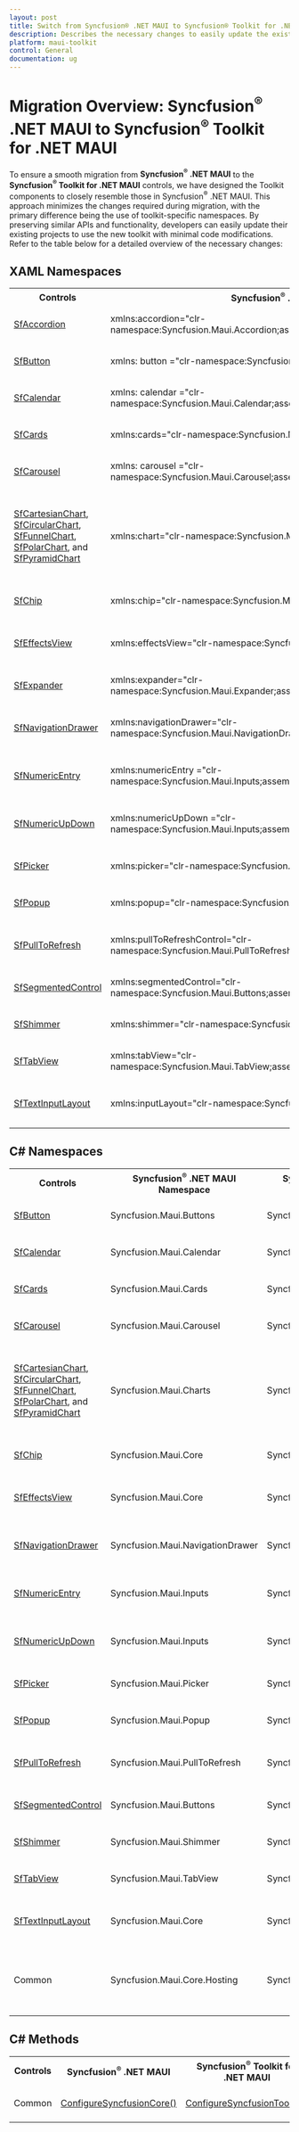 ```yaml
---
layout: post
title: Switch from Syncfusion® .NET MAUI to Syncfusion® Toolkit for .NET MAUI
description: Describes the necessary changes to easily update the existing Syncfusion® .NET MAUI control to use the new toolkit with minimal code modifications.
platform: maui-toolkit
control: General
documentation: ug
---
```


# Migration Overview: Syncfusion<sup>®</sup> .NET MAUI to Syncfusion<sup>®</sup> Toolkit for .NET MAUI

To ensure a smooth migration from **Syncfusion<sup>®</sup> .NET MAUI** to the **Syncfusion<sup>®</sup> Toolkit for .NET MAUI** controls, we have designed the Toolkit components to closely resemble those in Syncfusion<sup>®</sup> .NET MAUI. This approach minimizes the changes required during migration, with the primary difference being the use of toolkit-specific namespaces.
By preserving similar APIs and functionality, developers can easily update their existing projects to use the new toolkit with minimal code modifications. Refer to the table below for a detailed overview of the necessary changes:

## XAML Namespaces

<table>
<tr>
<th>Controls</th>
<th>Syncfusion<sup>®</sup> .NET MAUI Namespace</th>
<th>Syncfusion<sup>®</sup> Toolkit for .NET MAUI Namespace</th>
<th>Description</th>
</tr>
<tr>
  <td><a href="https://help.syncfusion.com/cr/maui-toolkit/Syncfusion.Maui.Toolkit.Accordion.SfAccordion.html">SfAccordion</a></td>
  <td>xmlns:accordion="clr-namespace:Syncfusion.Maui.Accordion;assembly=Syncfusion.Maui.Expander"</td>
  <td>xmlns:accordion="clr-namespace:Syncfusion.Maui.Toolkit.Accordion;assembly=Syncfusion.Maui.Toolkit"</td>
  <td>Defines the XAML namespace for <a href="https://help.syncfusion.com/cr/maui-toolkit/Syncfusion.Maui.Toolkit.Accordion.SfAccordion.html">SfAccordion</a> control.</td>
</tr>
<tr>
  <td><a href="https://help.syncfusion.com/cr/maui-toolkit/Syncfusion.Maui.Toolkit.Buttons.SfButton.html">SfButton</a></td>
  <td>xmlns: button ="clr-namespace:Syncfusion.Maui.Buttons;assembly=Syncfusion.Maui.Buttons"</td>
  <td>xmlns:button ="clr-namespace:Syncfusion.Maui.Toolkit.Buttons;assembly=Syncfusion.Maui.Toolkit"</td>
  <td>Defines the XAML namespace for <a href="https://help.syncfusion.com/cr/maui-toolkit/Syncfusion.Maui.Toolkit.Buttons.SfButton.html">SfButton</a> control.</td>
</tr>
<tr>
<td><a href="https://help.syncfusion.com/cr/maui-toolkit/Syncfusion.Maui.Toolkit.Calendar.SfCalendar.html">SfCalendar</a></td>
<td>xmlns: calendar ="clr-namespace:Syncfusion.Maui.Calendar;assembly=Syncfusion.Maui.Calendar"</td>
<td>xmlns:calendar="clr-namespace:Syncfusion.Maui.Toolkit.Calendar;assembly=Syncfusion.Maui.Toolkit"</td>
<td>Defines the XAML namespace for <a href="https://help.syncfusion.com/cr/maui-toolkit/Syncfusion.Maui.Toolkit.Calendar.SfCalendar.html">SfCalendar</a> control.</td>
</tr>
<tr>
<td><a href="https://help.syncfusion.com/cr/maui-toolkit/Syncfusion.Maui.Toolkit.Cards.html">SfCards</a></td>
<td>xmlns:cards="clr-namespace:Syncfusion.Maui.Cards;assembly=Syncfusion.Maui.Cards"</td>
<td>xmlns:cards="clr-namespace:Syncfusion.Maui.Toolkit.Cards;assembly=Syncfusion.Maui.Toolkit"</td>
<td>Defines the XAML namespace for <a href="https://help.syncfusion.com/cr/maui-toolkit/Syncfusion.Maui.Toolkit.Cards.html">SfCards</a> control.</td>
</tr>
<tr>
<td><a href="https://help.syncfusion.com/cr/maui-toolkit/Syncfusion.Maui.Toolkit.Carousel.SfCarousel.html">SfCarousel</a></td>
<td>xmlns: carousel ="clr-namespace:Syncfusion.Maui.Carousel;assembly=Syncfusion.Maui.Carousel"</td>
<td>xmlns:carousel="clr-namespace:Syncfusion.Maui.Toolkit.Carousel;assembly=Syncfusion.Maui.Toolkit"</td>
<td>Defines the XAML namespace for <a href="https://help.syncfusion.com/cr/maui-toolkit/Syncfusion.Maui.Toolkit.Carousel.SfCarousel.html">SfCarousel</a> control.</td>
</tr>
<tr>
<td><a href="https://help.syncfusion.com/cr/maui-toolkit/Syncfusion.Maui.Toolkit.Charts.SfCartesianChart.html">SfCartesianChart</a>, <a href="https://help.syncfusion.com/cr/maui-toolkit/Syncfusion.Maui.Toolkit.Charts.SfCircularChart.html">SfCircularChart</a>, <a href="https://help.syncfusion.com/cr/maui-toolkit/Syncfusion.Maui.Toolkit.Charts.SfFunnelChart.html">SfFunnelChart</a>, <a href="https://help.syncfusion.com/cr/maui-toolkit/Syncfusion.Maui.Toolkit.Charts.SfPolarChart.html">SfPolarChart</a>, and <a href="https://help.syncfusion.com/cr/maui-toolkit/Syncfusion.Maui.Toolkit.Charts.SfPyramidChart.html">SfPyramidChart</a></td>
<td>xmlns:chart="clr-namespace:Syncfusion.Maui.Charts;assembly=Syncfusion.Maui.Charts"</td>
<td>xmlns:chart="clr-namespace:Syncfusion.Maui.Toolkit.Charts;assembly=Syncfusion.Maui.Toolkit"</td>
<td>Defines the XAML namespace for <a href="https://help.syncfusion.com/cr/maui-toolkit/Syncfusion.Maui.Toolkit.Charts.SfCartesianChart.html">SfCartesianChart</a>, <a href="https://help.syncfusion.com/cr/maui-toolkit/Syncfusion.Maui.Toolkit.Charts.SfCircularChart.html">SfCircularChart</a>, <a href="https://help.syncfusion.com/cr/maui-toolkit/Syncfusion.Maui.Toolkit.Charts.SfFunnelChart.html">SfFunnelChart</a>, <a href="https://help.syncfusion.com/cr/maui-toolkit/Syncfusion.Maui.Toolkit.Charts.SfPolarChart.html">SfPolarChart</a>, and <a href="https://help.syncfusion.com/cr/maui-toolkit/Syncfusion.Maui.Toolkit.Charts.SfPyramidChart.html">SfPyramidChart</a> controls.</td>
</tr>
<tr>
<td><a href="https://help.syncfusion.com/cr/maui-toolkit/Syncfusion.Maui.Toolkit.Chips.SfChip.html">SfChip</a></td>
<td>xmlns:chip="clr-namespace:Syncfusion.Maui.Core;assembly=Syncfusion.Maui.Core"</td>
<td>xmlns:chip="clr-namespace:Syncfusion.Maui.Toolkit.Chips;assembly=Syncfusion.Maui.Toolkit"</td>
<td>Defines the XAML namespace for <a href="https://help.syncfusion.com/cr/maui-toolkit/Syncfusion.Maui.Toolkit.Chips.SfChip.html">SfChip</a> control.</td>
</tr>
<tr>
<td><a href="https://help.syncfusion.com/cr/maui-toolkit/Syncfusion.Maui.Toolkit.EffectsView.SfEffectsView.html">SfEffectsView</a></td>
<td>xmlns:effectsView="clr-namespace:Syncfusion.Maui.Core;assembly=Syncfusion.Maui.Core"</td>
<td>xmlns:effectsView="clr-namespace:Syncfusion.Maui.Toolkit.EffectsView;assembly=Syncfusion.Maui.Toolkit"</td>
<td>Defines the XAML namespace for <a href="https://help.syncfusion.com/cr/maui-toolkit/Syncfusion.Maui.Toolkit.EffectsView.SfEffectsView.html">SfEffectsView</a> control.</td>
</tr>
<tr>
  <td><a href="https://help.syncfusion.com/cr/maui-toolkit/Syncfusion.Maui.Toolkit.Expander.SfExpander.html">SfExpander</a></td>
  <td>xmlns:expander="clr-namespace:Syncfusion.Maui.Expander;assembly=Syncfusion.Maui.Expander"</td>
  <td>xmlns:expander="clr-namespace:Syncfusion.Maui.Toolkit.Expander;assembly=Syncfusion.Maui.Toolkit"</td>
  <td>Defines the XAML namespace for <a href="https://help.syncfusion.com/cr/maui-toolkit/Syncfusion.Maui.Toolkit.Expander.SfExpander.html">SfExpander</a> control.</td>
</tr>
<tr>
  <td><a href="https://help.syncfusion.com/cr/maui-toolkit/Syncfusion.Maui.Toolkit.NavigationDrawer.SfNavigationDrawer.html">SfNavigationDrawer</a></td>
  <td>xmlns:navigationDrawer="clr-namespace:Syncfusion.Maui.NavigationDrawer;assembly=Syncfusion.Maui.NavigationDrawer"</td>
  <td>xmlns:navigationDrawer="clr-namespace:Syncfusion.Maui.Toolkit.NavigationDrawer;assembly=Syncfusion.Maui.Toolkit"</td>
  <td>Defines the XAML namespace for <a href="https://help.syncfusion.com/cr/maui-toolkit/Syncfusion.Maui.Toolkit.NavigationDrawer.SfNavigationDrawer.html">SfNavigationDrawer</a> control.</td>
</tr>
<tr>
  <td><a href="https://help.syncfusion.com/cr/maui-toolkit/Syncfusion.Maui.Toolkit.NumericEntry.SfNumericEntry.html">SfNumericEntry</a></td>
  <td>xmlns:numericEntry ="clr-namespace:Syncfusion.Maui.Inputs;assembly=Syncfusion.Maui.Inputs"</td>
  <td>xmlns:numericEntry="clr-namespace:Syncfusion.Maui.Toolkit.NumericEntry;assembly=Syncfusion.Maui.Toolkit"</td>
  <td>Defines the XAML namespace for <a href="https://help.syncfusion.com/cr/maui-toolkit/Syncfusion.Maui.Toolkit.NumericEntry.SfNumericEntry.html">SfNumericEntry</a> control.</td>
</tr>
<tr>
  <td><a href="https://help.syncfusion.com/cr/maui-toolkit/Syncfusion.Maui.Toolkit.NumericUpDown.SfNumericUpDown.html">SfNumericUpDown</a></td>
  <td>xmlns:numericUpDown ="clr-namespace:Syncfusion.Maui.Inputs;assembly=Syncfusion.Maui.Inputs"</td>
  <td>xmlns:numericUpDown="clr-namespace:Syncfusion.Maui.Toolkit.NumericUpDown;assembly=Syncfusion.Maui.Toolkit"</td>
  <td>Defines the XAML namespace for <a href="https://help.syncfusion.com/cr/maui-toolkit/Syncfusion.Maui.Toolkit.NumericUpDown.SfNumericUpDown.html">SfNumericUpDown</a> control.</td>
</tr>
<tr>
  <td><a href="https://help.syncfusion.com/cr/maui-toolkit/Syncfusion.Maui.Toolkit.Picker.SfPicker.html">SfPicker</a></td>
  <td>xmlns:picker="clr-namespace:Syncfusion.Maui.Picker;assembly=Syncfusion.Maui.Picker"</td>
  <td>xmlns:picker="clr-namespace:Syncfusion.Maui.Toolkit.Picker;assembly=Syncfusion.Maui.Toolkit"</td>
  <td>Defines the XAML namespace for <a href="https://help.syncfusion.com/cr/maui-toolkit/Syncfusion.Maui.Toolkit.Picker.SfPicker.html">SfPicker</a> control.</td>
</tr>
<tr>
  <td><a href="https://help.syncfusion.com/cr/maui-toolkit/Syncfusion.Maui.Toolkit.Popup.SfPopup.html">SfPopup</a></td>
  <td>xmlns:popup="clr-namespace:Syncfusion.Maui.Popup;assembly=Syncfusion.Maui.Popup"</td>
  <td>xmlns:popup="clr-namespace:Syncfusion.Maui.Toolkit.Popup;assembly=Syncfusion.Maui.Toolkit"</td>
  <td>Defines the XAML namespace for <a href="https://help.syncfusion.com/cr/maui-toolkit/Syncfusion.Maui.Toolkit.Popup.SfPopup.html">SfPopup</a> control.</td>
</tr>
<tr>
  <td><a href="https://help.syncfusion.com/cr/maui-toolkit/Syncfusion.Maui.Toolkit.PullToRefresh.SfPullToRefresh.html">SfPullToRefresh</a></td>
  <td>xmlns:pullToRefreshControl="clr-namespace:Syncfusion.Maui.PullToRefresh;assembly=Syncfusion.Maui.PullToRefresh"</td>
  <td>xmlns:pullToRefreshControl="clr-namespace:Syncfusion.Maui.Toolkit.PullToRefresh;assembly=Syncfusion.Maui.Toolkit"</td>
  <td>Defines the XAML namespace for <a href="https://help.syncfusion.com/cr/maui-toolkit/Syncfusion.Maui.Toolkit.PullToRefresh.SfPullToRefresh.html">SfPullToRefresh</a> control.</td>
</tr>
<tr>
  <td><a href="https://help.syncfusion.com/cr/maui-toolkit/Syncfusion.Maui.Toolkit.SegmentedControl.SfSegmentedControl.html">SfSegmentedControl</a></td>
  <td>xmlns:segmentedControl="clr-namespace:Syncfusion.Maui.Buttons;assembly=Syncfusion.Maui.Buttons"</td>
  <td>xmlns:segmentedControl="clr-namespace:Syncfusion.Maui.Toolkit.SegmentedControl;assembly=Syncfusion.Maui.Toolkit"</td>
  <td>Defines the XAML namespace for <a href="https://help.syncfusion.com/cr/maui-toolkit/Syncfusion.Maui.Toolkit.SegmentedControl.SfSegmentedControl.html">SfSegmentedControl</a>.</td>
</tr>
<tr>
  <td><a href="https://help.syncfusion.com/cr/maui-toolkit/Syncfusion.Maui.Toolkit.Shimmer.SfShimmer.html">SfShimmer</a></td>
  <td>xmlns:shimmer="clr-namespace:Syncfusion.Maui.Shimmer;assembly=Syncfusion.Maui.Core"</td>
  <td>xmlns:shimmer="clr-namespace:Syncfusion.Maui.Toolkit.Shimmer;assembly=Syncfusion.Maui.Toolkit"</td>
  <td>Defines the XAML namespace for <a href="https://help.syncfusion.com/cr/maui-toolkit/Syncfusion.Maui.Toolkit.Shimmer.SfShimmer.html">SfShimmer</a> control.</td>
</tr>
<tr>
  <td><a href="https://help.syncfusion.com/cr/maui-toolkit/Syncfusion.Maui.Toolkit.TabView.SfTabView.html">SfTabView</a></td>
  <td>xmlns:tabView="clr-namespace:Syncfusion.Maui.TabView;assembly=Syncfusion.Maui.TabView"</td>
  <td>xmlns:tabView="clr-namespace:Syncfusion.Maui.Toolkit.TabView;assembly=Syncfusion.Maui.Toolkit"</td>
  <td>Defines the XAML namespace for <a href="https://help.syncfusion.com/cr/maui-toolkit/Syncfusion.Maui.Toolkit.TabView.SfTabView.html">SfTabView</a> control.</td>
</tr>
<tr>
  <td><a href="https://help.syncfusion.com/cr/maui-toolkit/Syncfusion.Maui.Toolkit.TextInputLayout.SfTextInputLayout.html">SfTextInputLayout</a></td>
  <td>xmlns:inputLayout="clr-namespace:Syncfusion.Maui.Core;assembly=Syncfusion.Maui.Core"</td>
  <td>xmlns:inputLayout="clr-namespace:Syncfusion.Maui.Toolkit.TextInputLayout;assembly=Syncfusion.Maui.Toolkit"</td>
  <td>Defines the XAML namespace for <a href="https://help.syncfusion.com/cr/maui-toolkit/Syncfusion.Maui.Toolkit.TextInputLayout.SfTextInputLayout.html">SfTextInputLayout</a> control.</td>
</tr>
</table>

## C# Namespaces

<table>
<tr>
<th>Controls</th>
<th>Syncfusion<sup>®</sup> .NET MAUI Namespace</th>
<th>Syncfusion<sup>®</sup> Toolkit for .NET MAUI Namespace</th>
<th>Description</th>
</tr>
<tr>
  <td><a href="https://help.syncfusion.com/cr/maui-toolkit/Syncfusion.Maui.Toolkit.Buttons.SfButton.html">SfButton</a></td>
  <td>Syncfusion.Maui.Buttons</td>
  <td>Syncfusion.Maui.Toolkit.Buttons</td>
  <td>Defines the namespace for <a href="https://help.syncfusion.com/cr/maui-toolkit/Syncfusion.Maui.Toolkit.Buttons.SfButton.html">SfButton</a> control.</td>
</tr>
<tr>
<td><a href="https://help.syncfusion.com/cr/maui-toolkit/Syncfusion.Maui.Toolkit.Calendar.SfCalendar.html">SfCalendar</a></td>
<td>Syncfusion.Maui.Calendar</td>
<td>Syncfusion.Maui.Toolkit.Calendar</td>
<td>Defines the namespace for <a href="https://help.syncfusion.com/cr/maui-toolkit/Syncfusion.Maui.Toolkit.Calendar.SfCalendar.html">SfCalendar</a> control.</td>
</tr>
<tr>
<td><a href="https://help.syncfusion.com/cr/maui-toolkit/Syncfusion.Maui.Toolkit.Cards.html">SfCards</a></td>
<td>Syncfusion.Maui.Cards</td>
<td>Syncfusion.Maui.Toolkit.Cards</td>
<td>Defines the namespace for <a href="https://help.syncfusion.com/cr/maui-toolkit/Syncfusion.Maui.Toolkit.Cards.html">SfCards</a> control.</td>
</tr>
<tr>
<td><a href="https://help.syncfusion.com/cr/maui-toolkit/Syncfusion.Maui.Toolkit.Carousel.SfCarousel.html">SfCarousel</a></td>
<td>Syncfusion.Maui.Carousel</td>
<td>Syncfusion.Maui.Toolkit.Carousel</td>
<td>Defines the namespace for <a href="https://help.syncfusion.com/cr/maui-toolkit/Syncfusion.Maui.Toolkit.Carousel.SfCarousel.html">SfCarousel</a> control.</td>
</tr>
<tr>
<td><a href="https://help.syncfusion.com/cr/maui-toolkit/Syncfusion.Maui.Toolkit.Charts.SfCartesianChart.html">SfCartesianChart</a>, <a href="https://help.syncfusion.com/cr/maui-toolkit/Syncfusion.Maui.Toolkit.Charts.SfCircularChart.html">SfCircularChart</a>, <a href="https://help.syncfusion.com/cr/maui-toolkit/Syncfusion.Maui.Toolkit.Charts.SfFunnelChart.html">SfFunnelChart</a>, <a href="https://help.syncfusion.com/cr/maui-toolkit/Syncfusion.Maui.Toolkit.Charts.SfPolarChart.html">SfPolarChart</a>, and <a href="https://help.syncfusion.com/cr/maui-toolkit/Syncfusion.Maui.Toolkit.Charts.SfPyramidChart.html">SfPyramidChart</a></td>
<td>Syncfusion.Maui.Charts</td>
<td>Syncfusion.Maui.Toolkit.Charts</td>
<td>Defines the namespace for <a href="https://help.syncfusion.com/cr/maui-toolkit/Syncfusion.Maui.Toolkit.Charts.SfCartesianChart.html">SfCartesianChart</a>, <a href="https://help.syncfusion.com/cr/maui-toolkit/Syncfusion.Maui.Toolkit.Charts.SfCircularChart.html">SfCircularChart</a>, <a href="https://help.syncfusion.com/cr/maui-toolkit/Syncfusion.Maui.Toolkit.Charts.SfFunnelChart.html">SfFunnelChart</a>, <a href="https://help.syncfusion.com/cr/maui-toolkit/Syncfusion.Maui.Toolkit.Charts.SfPolarChart.html">SfPolarChart</a>, and <a href="https://help.syncfusion.com/cr/maui-toolkit/Syncfusion.Maui.Toolkit.Charts.SfPyramidChart.html">SfPyramidChart</a> controls.</td>
</tr>
<tr>
<td><a href="https://help.syncfusion.com/cr/maui-toolkit/Syncfusion.Maui.Toolkit.Chips.SfChip.html">SfChip</a></td>
<td>Syncfusion.Maui.Core</td>
<td>Syncfusion.Maui.Toolkit.Chip</td>
<td>Defines the namespace for <a href="https://help.syncfusion.com/cr/maui-toolkit/Syncfusion.Maui.Toolkit.Chips.SfChip.html">SfChip</a> control.</td>
</tr>
<tr>
<td><a href="https://help.syncfusion.com/cr/maui-toolkit/Syncfusion.Maui.Toolkit.EffectsView.SfEffectsView.html">SfEffectsView</a></td>
<td>Syncfusion.Maui.Core</td>
<td>Syncfusion.Maui.Toolkit.EffectsView</td>
<td>Defines the namespace for <a href="https://help.syncfusion.com/cr/maui-toolkit/Syncfusion.Maui.Toolkit.EffectsView.SfEffectsView.html">SfEffectsView</a> control.</td>
</tr>
<tr>
  <td><a href="https://help.syncfusion.com/cr/maui-toolkit/Syncfusion.Maui.Toolkit.NavigationDrawer.SfNavigationDrawer.html">SfNavigationDrawer</a></td>
  <td>Syncfusion.Maui.NavigationDrawer</td>
  <td>Syncfusion.Maui.Toolkit.NavigationDrawer</td>
  <td>Defines the namespace for <a href="https://help.syncfusion.com/cr/maui-toolkit/Syncfusion.Maui.Toolkit.NavigationDrawer.SfNavigationDrawer.html">SfNavigationDrawer</a> control.</td>
</tr>
<tr>
  <td><a href="https://help.syncfusion.com/cr/maui-toolkit/Syncfusion.Maui.Toolkit.NumericEntry.SfNumericEntry.html">SfNumericEntry</a></td>
  <td>Syncfusion.Maui.Inputs</td>
  <td>Syncfusion.Maui.Toolkit.NumericEntry</td>
  <td>Defines the namespace for <a href="https://help.syncfusion.com/cr/maui-toolkit/Syncfusion.Maui.Toolkit.NumericEntry.SfNumericEntry.html">SfNumericEntry</a> control.</td>
</tr>
<tr>
  <td><a href="https://help.syncfusion.com/cr/maui-toolkit/Syncfusion.Maui.Toolkit.NumericUpDown.SfNumericUpDown.html">SfNumericUpDown</a></td>
  <td>Syncfusion.Maui.Inputs</td>
  <td>Syncfusion.Maui.Toolkit.NumericUpDown</td>
  <td>Defines the namespace for <a href="https://help.syncfusion.com/cr/maui-toolkit/Syncfusion.Maui.Toolkit.NumericUpDown.SfNumericUpDown.html">SfNumericUpDown</a> control.</td>
</tr>
<tr>
  <td><a href="https://help.syncfusion.com/cr/maui-toolkit/Syncfusion.Maui.Toolkit.Picker.SfPicker.html">SfPicker</a></td>
  <td>Syncfusion.Maui.Picker</td>
  <td>Syncfusion.Maui.Toolkit.Picker</td>
  <td>Defines the namespace for <a href="https://help.syncfusion.com/cr/maui-toolkit/Syncfusion.Maui.Toolkit.Picker.SfPicker.html">SfPicker</a> control.</td>
</tr>
<tr>
  <td><a href="https://help.syncfusion.com/cr/maui-toolkit/Syncfusion.Maui.Toolkit.Popup.SfPopup.html">SfPopup</a></td>
  <td>Syncfusion.Maui.Popup</td>
  <td>Syncfusion.Maui.Toolkit.Popup</td>
  <td>Defines the namespace for <a href="https://help.syncfusion.com/cr/maui-toolkit/Syncfusion.Maui.Toolkit.Popup.SfPopup.html">SfPopup</a> control.</td>
</tr>
<tr>
  <td><a href="https://help.syncfusion.com/cr/maui-toolkit/Syncfusion.Maui.Toolkit.PullToRefresh.SfPullToRefresh.html">SfPullToRefresh</a></td>
  <td>Syncfusion.Maui.PullToRefresh</td>
  <td>Syncfusion.Maui.Toolkit.PullToRefresh</td>
  <td>Defines the namespace for <a href="https://help.syncfusion.com/cr/maui-toolkit/Syncfusion.Maui.Toolkit.PullToRefresh.SfPullToRefresh.html">SfPullToRefresh</a> control.</td>
</tr>
<tr>
  <td><a href="https://help.syncfusion.com/cr/maui-toolkit/Syncfusion.Maui.Toolkit.SegmentedControl.SfSegmentedControl.html">SfSegmentedControl</a></td>
  <td>Syncfusion.Maui.Buttons</td>
  <td>Syncfusion.Maui.Toolkit.SegmentedControl</td>
  <td>Defines the namespace for <a href="https://help.syncfusion.com/cr/maui-toolkit/Syncfusion.Maui.Toolkit.SegmentedControl.SfSegmentedControl.html">SfSegmentedControl</a>.</td>
</tr>
<tr>
  <td><a href="https://help.syncfusion.com/cr/maui-toolkit/Syncfusion.Maui.Toolkit.Shimmer.SfShimmer.html">SfShimmer</a></td>
  <td>Syncfusion.Maui.Shimmer</td>
  <td>Syncfusion.Maui.Toolkit.Shimmer</td>
  <td>Defines the namespace for <a href="https://help.syncfusion.com/cr/maui-toolkit/Syncfusion.Maui.Toolkit.Shimmer.SfShimmer.html">SfShimmer</a> control.</td>
</tr>
<tr>
  <td><a href="https://help.syncfusion.com/cr/maui-toolkit/Syncfusion.Maui.Toolkit.TabView.SfTabView.html">SfTabView</a></td>
  <td>Syncfusion.Maui.TabView</td>
  <td>Syncfusion.Maui.Toolkit.TabView</td>
  <td>Defines the namespace for <a href="https://help.syncfusion.com/cr/maui-toolkit/Syncfusion.Maui.Toolkit.TabView.SfTabView.html">SfTabView</a> control.</td>
</tr>
<tr>
  <td><a href="https://help.syncfusion.com/cr/maui-toolkit/Syncfusion.Maui.Toolkit.TextInputLayout.SfTextInputLayout.html">SfTextInputLayout</a></td>
  <td>Syncfusion.Maui.Core</td>
  <td>Syncfusion.Maui.Toolkit.TextInputLayout</td>
  <td>Defines the namespace for <a href="https://help.syncfusion.com/cr/maui-toolkit/Syncfusion.Maui.Toolkit.TextInputLayout.SfTextInputLayout.html">SfTextInputLayout</a> control.</td>
</tr>
<tr>
  <td>Common</td>
  <td>Syncfusion.Maui.Core.Hosting</td>
  <td>Syncfusion.Maui.Toolkit.Hosting</td>
  <td>Provides functionality for configure your .NET MAUI application through the AppHostBuilder.</td>
</tr>
</table>

## C# Methods

<table>
<tr>
<th>Controls</th>
<th>Syncfusion<sup>®</sup> .NET MAUI</th>
<th>Syncfusion<sup>®</sup> Toolkit for .NET MAUI</th>
<th>Description</th>
</tr>
<tr>
  <td>Common</td>
  <td><a href="https://help.syncfusion.com/cr/maui/Syncfusion.Maui.Core.Hosting.AppHostBuilderExtensions.html#Syncfusion_Maui_Core_Hosting_AppHostBuilderExtensions_ConfigureSyncfusionCore_Microsoft_Maui_Hosting_MauiAppBuilder_">ConfigureSyncfusionCore()</a></td>
  <td><a href="https://help.syncfusion.com/cr/maui-toolkit/Syncfusion.Maui.Toolkit.Hosting.AppHostBuilderExtensions.html#Syncfusion_Maui_Toolkit_Hosting_AppHostBuilderExtensions_ConfigureSyncfusionToolkit_Microsoft_Maui_Hosting_MauiAppBuilder_">ConfigureSyncfusionToolkit()</a></td>
  <td>Configures the implemented handlers in <code>Syncfusion.Maui.Toolkit</code>.</td>
</tr>